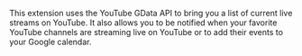This extension uses the YouTube GData API to bring you a list of current live streams on YouTube. It also allows you to be notified when your favorite YouTube channels are streaming live on YouTube or to add their events to your Google calendar.